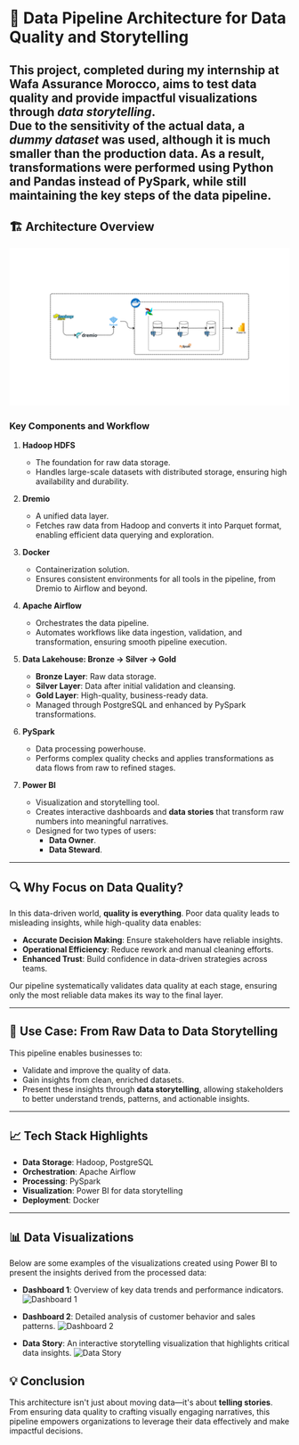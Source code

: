 # 🚀 Data Pipeline Architecture for Data Quality and Storytelling  

This project, completed during my internship at Wafa Assurance Morocco, aims to test data quality and provide impactful visualizations through *data storytelling*.  
Due to the sensitivity of the actual data, a *dummy dataset* was used, although it is much smaller than the production data. As a result, transformations were performed using **Python** and **Pandas** instead of **PySpark**, while still maintaining the key steps of the data pipeline.
---


## 🏗️ Architecture Overview  

![Project Architecture](archi.png)  

### Key Components and Workflow  

1. **Hadoop HDFS**  
   - The foundation for raw data storage.  
   - Handles large-scale datasets with distributed storage, ensuring high availability and durability.  

2. **Dremio**  
   - A unified data layer.  
   - Fetches raw data from Hadoop and converts it into Parquet format, enabling efficient data querying and exploration.  

3. **Docker**  
   - Containerization solution.  
   - Ensures consistent environments for all tools in the pipeline, from Dremio to Airflow and beyond.

4. **Apache Airflow**  
   - Orchestrates the data pipeline.  
   - Automates workflows like data ingestion, validation, and transformation, ensuring smooth pipeline execution.

5. **Data Lakehouse: Bronze → Silver → Gold**  
   - **Bronze Layer**: Raw data storage.  
   - **Silver Layer**: Data after initial validation and cleansing.  
   - **Gold Layer**: High-quality, business-ready data.  
   - Managed through PostgreSQL and enhanced by PySpark transformations.

6. **PySpark**  
   - Data processing powerhouse.  
   - Performs complex quality checks and applies transformations as data flows from raw to refined stages.

7. **Power BI**  
   - Visualization and storytelling tool.  
   - Creates interactive dashboards and **data stories** that transform raw numbers into meaningful narratives.  
   - Designed for two types of users:  
     - **Data Owner**.  
     - **Data Steward**.

---

## 🔍 Why Focus on Data Quality?  

In this data-driven world, **quality is everything**. Poor data quality leads to misleading insights, while high-quality data enables:  

- **Accurate Decision Making**: Ensure stakeholders have reliable insights.  
- **Operational Efficiency**: Reduce rework and manual cleaning efforts.  
- **Enhanced Trust**: Build confidence in data-driven strategies across teams.  

Our pipeline systematically validates data quality at each stage, ensuring only the most reliable data makes its way to the final layer.

---

## 🎯 Use Case: From Raw Data to Data Storytelling  

This pipeline enables businesses to:  
- Validate and improve the quality of data.  
- Gain insights from clean, enriched datasets.  
- Present these insights through **data storytelling**, allowing stakeholders to better understand trends, patterns, and actionable insights.  

---

## 📈 Tech Stack Highlights  

- **Data Storage**: Hadoop, PostgreSQL  
- **Orchestration**: Apache Airflow  
- **Processing**: PySpark  
- **Visualization**: Power BI for data storytelling  
- **Deployment**: Docker  

---

## 📊 Data Visualizations  

Below are some examples of the visualizations created using Power BI to present the insights derived from the processed data:

- **Dashboard 1**: Overview of key data trends and performance indicators.
  ![Dashboard 1](1.jpg)

- **Dashboard 2**: Detailed analysis of customer behavior and sales patterns.
  ![Dashboard 2](dashboard2.png)

- **Data Story**: An interactive storytelling visualization that highlights critical data insights.
  ![Data Story](datastory.png)

## 💡 Conclusion  

This architecture isn't just about moving data—it's about **telling stories**. From ensuring data quality to crafting visually engaging narratives, this pipeline empowers organizations to leverage their data effectively and make impactful decisions.


